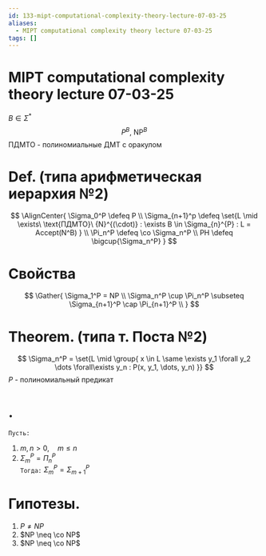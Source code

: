 ```yaml
---
id: 133-mipt-computational-complexity-theory-lecture-07-03-25
aliases:
  - MIPT computational complexity theory lecture 07-03-25
tags: []
---
```


# MIPT computational complexity theory lecture 07-03-25
$B \in \Sigma^*$
$$
P^B,\ \text{NP}^B
$$
ПДМТО - полиномиальные ДМТ с оракулом

# Def. (типа арифметическая иерархия №2)

$$
\AlignCenter{
\Sigma_0^P \defeq P \\
\Sigma_{n+1}^p \defeq \set{L \mid \exists\ \text{ПДМТО}\ {N}^{(\cdot)} : 
\exists B \in \Sigma_{n}^{P} : L = Accept(N^B)
} \\
\Pi_n^P \defeq \co \Sigma_n^P \\
PH \defeq \bigcup{\Sigma_n^P}
}
$$

# Свойства

$$
\Gather{
\Sigma_1^P = NP \\
\Sigma_n^P \cup \Pi_n^P \subseteq \Sigma_{n+1}^P \cap \Pi_{n+1}^P \\
}
$$

# Theorem. (типа т. Поста №2)
$$
\Sigma_n^P = \set{L \mid \group{
x \in L \same 
\exists y_1 \forall y_2 \dots \forall\exists y_n : P(x, y_1, \dots, y_n)
}}
$$
$P$ - полиномиальный предикат

# .
`Пусть:`
1. $m,n > 0,\quad m \le n$
2. $\Sigma_m^P = \Pi_n^P$
\
`Тогда:`
$\Sigma_m^P = \Sigma_{m+1}^P$

# Гипотезы.
1. $P \neq NP$
2. $NP \neq \co NP$
3. $NP \neq \co NP$

